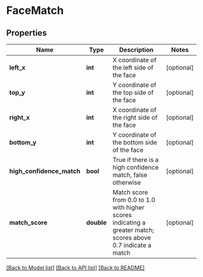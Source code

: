 # FaceMatch

## Properties
Name | Type | Description | Notes
------------ | ------------- | ------------- | -------------
**left_x** | **int** | X coordinate of the left side of the face | [optional] 
**top_y** | **int** | Y coordinate of the top side of the face | [optional] 
**right_x** | **int** | X coordinate of the right side of the face | [optional] 
**bottom_y** | **int** | Y coordinate of the bottom side of the face | [optional] 
**high_confidence_match** | **bool** | True if there is a high confidence match, false otherwise | [optional] 
**match_score** | **double** | Match score from 0.0 to 1.0 with higher scores indicating a greater match; scores above 0.7 indicate a match | [optional] 

[[Back to Model list]](../README.md#documentation-for-models) [[Back to API list]](../README.md#documentation-for-api-endpoints) [[Back to README]](../README.md)



